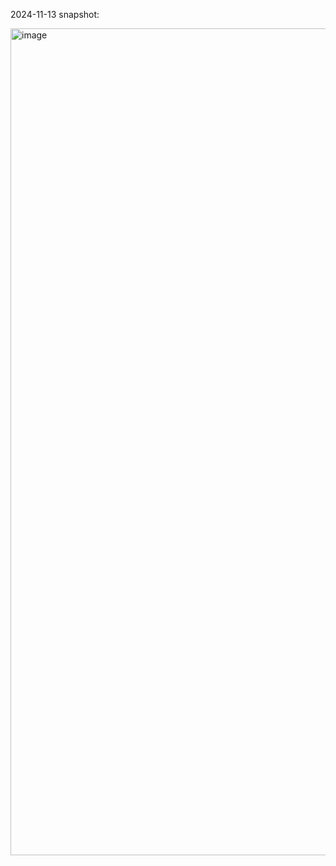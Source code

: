2024-11-13 snapshot:

<img width="1323" alt="image" src="https://github.com/user-attachments/assets/4b3ddcd8-ab35-4476-a004-442e3135f239">
